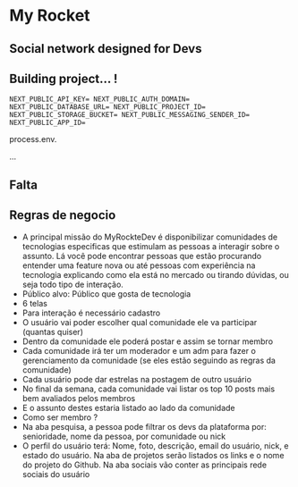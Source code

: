 # My Rocket
## Social network designed for Devs

## Building project... !

`NEXT_PUBLIC_API_KEY=
NEXT_PUBLIC_AUTH_DOMAIN=
NEXT_PUBLIC_DATABASE_URL=
NEXT_PUBLIC_PROJECT_ID=
NEXT_PUBLIC_STORAGE_BUCKET=
NEXT_PUBLIC_MESSAGING_SENDER_ID=
NEXT_PUBLIC_APP_ID=`

process.env. 

...
## Falta 

<!-- ### 
### Escrever "escolha a area" na aba de pesquisa
### Tirar bug de aparecer login novamente sem login;
### Acabar função de like;
### Revisar todo css;
### Função de texto na reunião; -->

## Regras de negocio

- A principal missão do MyRockteDev é disponibilizar comunidades de tecnologias especificas que estimulam as pessoas a interagir sobre o assunto. Lá você pode encontrar pessoas que estão procurando entender uma feature nova ou até pessoas com experiência na tecnologia explicando como ela está no mercado ou tirando dúvidas, ou seja todo tipo de interação.
- Público alvo: Público que gosta de tecnologia
- 6 telas
- Para interação é necessário cadastro
- O usuário vai poder escolher qual comunidade ele va participar (quantas quiser)
- Dentro da comunidade ele poderá postar e assim se tornar membro
- Cada comunidade irá ter um moderador e um adm para fazer o gerenciamento da comunidade (se eles estão seguindo as regras da comunidade)
- Cada usuário pode dar estrelas na postagem de outro usuário
- No final da semana, cada comunidade vai listar os top 10 posts mais bem avaliados pelos membros
- E o assunto destes estaria listado ao lado da comunidade
- Como ser membro ?
- Na aba pesquisa, a pessoa pode filtrar os devs da plataforma por: senioridade, nome da pessoa, por comunidade ou nick
- O perfil do usuário terá: Nome, foto, descrição, email do usuário, nick, e estado do usuário. Na aba de projetos serão listados os links e o nome do projeto do Github. Na aba sociais vão conter as principais rede sociais do usuário
